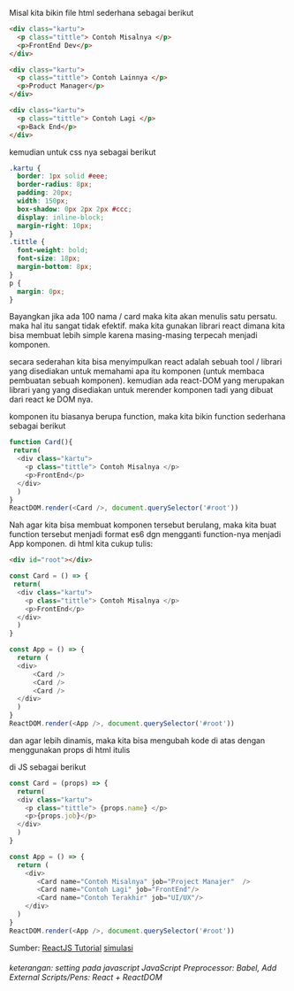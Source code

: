Misal kita bikin file html sederhana sebagai berikut
```html
<div class="kartu">
  <p class="tittle"> Contoh Misalnya </p>
  <p>FrontEnd Dev</p>
</div>

<div class="kartu">
  <p class="tittle"> Contoh Lainnya </p>
  <p>Product Manager</p>
</div>

<div class="kartu">
  <p class="tittle"> Contoh Lagi </p>
  <p>Back End</p>
</div>
```
kemudian untuk css nya sebagai berikut
```css
.kartu {
  border: 1px solid #eee;
  border-radius: 8px;
  padding: 20px;
  width: 150px;
  box-shadow: 0px 2px 2px #ccc;
  display: inline-block;
  margin-right: 10px;
}
.tittle {
  font-weight: bold;
  font-size: 18px;
  margin-bottom: 8px;
}
p {
  margin: 0px;
}
```
Bayangkan jika ada 100 nama / card maka kita akan menulis satu persatu. maka hal itu sangat tidak efektif. maka kita gunakan librari react dimana kita bisa membuat lebih simple karena masing-masing terpecah menjadi komponen. 

secara sederahan kita bisa menyimpulkan react adalah sebuah tool / librari yang disediakan untuk memahami apa itu komponen (untuk membaca pembuatan sebuah komponen). kemudian ada react-DOM yang merupakan librari yang yang disediakan untuk merender komponen tadi yang dibuat dari react ke DOM nya.

komponen itu biasanya berupa function, maka kita bikin function sederhana sebagai berikut
```javascript
function Card(){
 return(
  <div class="kartu">
    <p class="tittle"> Contoh Misalnya </p>
    <p>FrontEnd</p>
  </div>
  )
}
ReactDOM.render(<Card />, document.querySelector('#root'))
```

Nah agar kita bisa membuat komponen tersebut berulang, maka kita buat function tersebut menjadi format es6 dgn mengganti function-nya menjadi App komponen. 
di html kita cukup tulis:
```html
<div id="root"></div>
```

```javascript
const Card = () => {
 return(
  <div class="kartu">
    <p class="tittle"> Contoh Misalnya </p>
    <p>FrontEnd</p>
  </div>
  )
}

const App = () => {
  return (
  <div>
      <Card />
      <Card />
      <Card />
  </div>
  )
}
ReactDOM.render(<App />, document.querySelector('#root'))
```

dan  agar lebih dinamis, maka kita bisa mengubah kode di atas dengan menggunakan props 
di html itulis 

di JS sebagai berikut 
```javascript
const Card = (props) => {
  return(
  <div class="kartu">
    <p class="tittle"> {props.name} </p>
    <p>{props.job}</p>
  </div>
  )
}

const App = () => {
  return (
    <div>
       <Card name="Contoh Misalnya" job="Project Manajer"  />
       <Card name="Contoh Lagi" job="FrontEnd"/>
       <Card name="Contoh Terakhir" job="UI/UX"/>
    </div>
  )
}
ReactDOM.render(<App />, document.querySelector('#root'))
```


Sumber: [ReactJS Tutorial](https://www.youtube.com/watch?v=EbdwcqZAkN0&list=PLU4DS8KR-LJ03qEsHn9zV4qdhcWtusBqb&index=2)
[simulasi](https://codepen.io/adhon/pen/ZEEEYVJ)
###### keterangan: setting pada javascript JavaScript Preprocessor: Babel, Add External Scripts/Pens: React + ReactDOM

